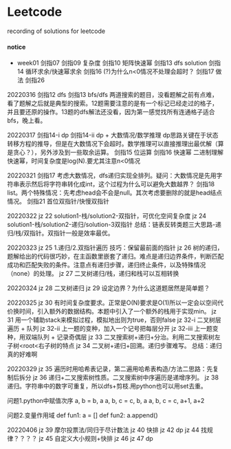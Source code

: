 # Leetcode
recording of solutions for leetcode

#### notice
- week01
剑指07
剑指09 复杂度
剑指10 矩阵快速幂
剑指13 dfs solution
剑指14 循环求余/快速幂求余
剑指16 (?)为什么n<0情况不处理会超时？
剑指17 做法
剑指26


20220316
剑指12 dfs
剑指13 bfs/dfs
两道搜索的题目，没看题解之前有点难，看了题解之后就是典型的搜索。12题需要注意的是有一个标记已经走过的格子，并且要还原的操作。13题的dfs解法还没看，因为第一感觉找所有连通格子适合bfs，晚上看。

20220317
剑指14-i dp
剑指14-ii dp + 大数情况/数学推理
dp思路关键在于状态转移方程的推导，但是在大数情况下会超时。数学推理可以直接推理出最优解（算是贪心？），另外涉及到一些取余运算。
剑指15 位运算
剑指16 快速幂
二进制理解快速幂，时间复杂度是log(N).要尤其注意n<0情况

20220321
剑指17 考虑大数情况，dfs递归实现全排列。疑问：大数情况是先用字符串表示然后将字符串转化成int，这个过程为什么可以避免大数越界？
剑指18 list。两个特殊情况：先考虑head会不会是null。其次考虑要删除的就是head结点情况。
剑指21 首位双指针/快慢双指针

20220322
jz 22 solution1-栈/solution2-双指针，可优化空间复杂度
jz 24 solution1-栈/solution2-递归/solution-3双指针
总结：链表反转类题三大思路-递归/栈/双指针。双指针一般是效率最优。

20220323
jz 25 1.递归/2.双指针遍历 技巧：保留最前面的指针
jz 26 树的递归，题解给出的代码很巧妙，在主函数里嵌套了递归。难点是递归边界条件，判断匹配成功和匹配失败的条件。注意点有递归步骤，递归终止条件，以及特殊情况（none）的处理。
jz 27 二叉树递归/栈，递归和栈可以互相转换

20220324
jz 28 二叉树递归
jz 29 设定边界？为什么这道题居然是简单题？

20220325
jz 30 有时间复杂度要求。正常是O(N)要求是O(1)所以一定会以空间代价换时间，引入额外的数据结构。本题中引入了一个额外的栈用于实现min。
jz 31 用一个辅助stack来模拟过程，模拟地出则为true，否则false
jz 32-i 二叉树层遍历 + 队列
jz 32-ii 上一题的变种，加入一个记号把每层分开
jz 32-iii 上一题变种，用双端队列 + 记录奇偶层
jz 33 二叉搜索树+递归+分治。利用二叉搜索树左子树<root<右子树的特点
jz 34 二叉树+递归+回溯。递归步骤难写。
总结：递归真的好难啊

20220329
jz 35 遍历时用哈希表记录，第二遍用哈希表构造/方法二思路：先复制后拆分
jz 36 递归+二叉搜索树性质。二叉搜索树中序遍历是递增序列。
jz 38 递归。字符串中的数字可重复，所以dfs+剪枝.用python也可以用set去重。

问题1.python中赋值次序
a, b = b, a
a, b, c = c, b, a
a, b, c = c, a+1, a+2

问题2.变量作用域
def fun1:
    a = []
    def fun2:
        a.append()

20220406
jz 39 摩尔投票法/同归于尽计数法
jz 40 快排 
jz 42 dp
jz 44 找规律？？？？
jz 45 自定义大小规则+快排
jz 46 
jz 47 dp
